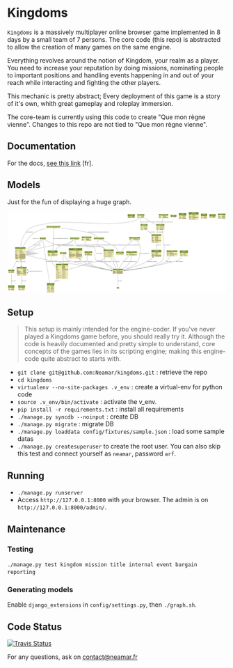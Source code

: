 Kingdoms
========
`Kingdoms` is a massively multiplayer online browser game implemented in 8 days by a small team of 7 persons.
The core code (this repo) is abstracted to allow the creation of many games on the same engine.

Everything revolves around the notion of Kingdom, your realm as a player. You need to increase your reputation by doing missions, nominating people to important positions and handling events happening in and out of your reach while interacting and fighting the other players.

This mechanic is pretty abstract; Every deployment of this game is a story of it's own, whith great gameplay and roleplay immersion.

The core-team is currently using this code to create "Que mon règne vienne".
Changes to this repo are not tied to "Que mon règne vienne".

Documentation
-------------
For the docs, [see this link](docs/readme.md) [fr].

Models
------
Just for the fun of displaying a huge graph.

![Models](https://github.com/Neamar/kingdoms/blob/master/models.png?raw=true)

Setup 
-----
> This setup is mainly intended for the engine-coder.
> If you've never played a Kingdoms game before, you should really try it. Although the code is heavily documented and pretty simple to understand, core concepts of the games lies in its scripting engine; making this engine-code quite abstract to starts with.

* `git clone git@github.com:Neamar/kingdoms.git` : retrieve the repo
* `cd kingdoms`
* `virtualenv --no-site-packages .v_env` : create a virtual-env for python code
* `source .v_env/bin/activate` : activate the v_env.
* `pip install -r requirements.txt` : install all requirements
* `./manage.py syncdb --noinput` : create DB
* `./manage.py migrate` : migrate DB
* `./manage.py loaddata config/fixtures/sample.json` : load some sample datas
* `./manage.py createsuperuser` to create the root user. You can also skip this test and connect yourself as `neamar`, password `arf`.

Running
-------
* `./manage.py runserver`
* Access `http://127.0.0.1:8000` with your browser. The admin is on `http://127.0.0.1:8000/admin/`.

Maintenance
-----------
### Testing
`./manage.py test kingdom mission title internal event bargain reporting`

### Generating models
Enable `django_extensions` in `config/settings.py`, then `./graph.sh`.

Code Status
-----------

[![Travis Status](https://api.travis-ci.org/Neamar/kingdoms.png)](https://travis-ci.org/Neamar/kingdoms)

For any questions, ask on contact@neamar.fr
